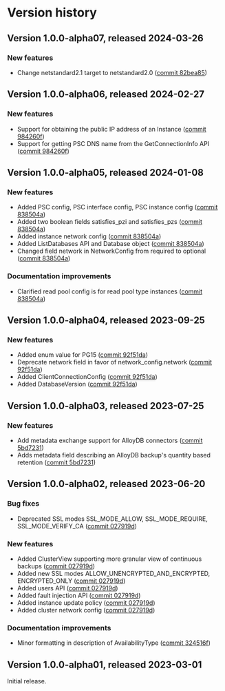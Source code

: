 # Version history

## Version 1.0.0-alpha07, released 2024-03-26

### New features

- Change netstandard2.1 target to netstandard2.0 ([commit 82bea85](https://github.com/googleapis/google-cloud-dotnet/commit/82bea850661975b9750ac30753528cc9d2e05240))

## Version 1.0.0-alpha06, released 2024-02-27

### New features

- Support for obtaining the public IP address of an Instance ([commit 984260f](https://github.com/googleapis/google-cloud-dotnet/commit/984260f6f5ae6810095e86938cf65a0a780a1a20))
- Support for getting PSC DNS name from the GetConnectionInfo API ([commit 984260f](https://github.com/googleapis/google-cloud-dotnet/commit/984260f6f5ae6810095e86938cf65a0a780a1a20))

## Version 1.0.0-alpha05, released 2024-01-08

### New features

- Added PSC config, PSC interface config, PSC instance config ([commit 838504a](https://github.com/googleapis/google-cloud-dotnet/commit/838504a48905157e2ae8acfd328ed948b3f974b8))
- Added two boolean fields satisfies_pzi and satisfies_pzs ([commit 838504a](https://github.com/googleapis/google-cloud-dotnet/commit/838504a48905157e2ae8acfd328ed948b3f974b8))
- Added instance network config ([commit 838504a](https://github.com/googleapis/google-cloud-dotnet/commit/838504a48905157e2ae8acfd328ed948b3f974b8))
- Added ListDatabases API and Database object ([commit 838504a](https://github.com/googleapis/google-cloud-dotnet/commit/838504a48905157e2ae8acfd328ed948b3f974b8))
- Changed field network in NetworkConfig from required to optional ([commit 838504a](https://github.com/googleapis/google-cloud-dotnet/commit/838504a48905157e2ae8acfd328ed948b3f974b8))

### Documentation improvements

- Clarified read pool config is for read pool type instances ([commit 838504a](https://github.com/googleapis/google-cloud-dotnet/commit/838504a48905157e2ae8acfd328ed948b3f974b8))

## Version 1.0.0-alpha04, released 2023-09-25

### New features

- Added enum value for PG15 ([commit 92f51da](https://github.com/googleapis/google-cloud-dotnet/commit/92f51da889998ff8160a5bd778ff07d89d01f636))
- Deprecate network field in favor of network_config.network ([commit 92f51da](https://github.com/googleapis/google-cloud-dotnet/commit/92f51da889998ff8160a5bd778ff07d89d01f636))
- Added ClientConnectionConfig ([commit 92f51da](https://github.com/googleapis/google-cloud-dotnet/commit/92f51da889998ff8160a5bd778ff07d89d01f636))
- Added DatabaseVersion ([commit 92f51da](https://github.com/googleapis/google-cloud-dotnet/commit/92f51da889998ff8160a5bd778ff07d89d01f636))

## Version 1.0.0-alpha03, released 2023-07-25

### New features

- Add metadata exchange support for AlloyDB connectors ([commit 5bd7231](https://github.com/googleapis/google-cloud-dotnet/commit/5bd723164f63b63d9bd260ffd7a77b5ab29a1ac8))
- Adds metadata field describing an AlloyDB backup's quantity based retention ([commit 5bd7231](https://github.com/googleapis/google-cloud-dotnet/commit/5bd723164f63b63d9bd260ffd7a77b5ab29a1ac8))

## Version 1.0.0-alpha02, released 2023-06-20

### Bug fixes

- Deprecated SSL modes SSL_MODE_ALLOW, SSL_MODE_REQUIRE, SSL_MODE_VERIFY_CA ([commit 027919d](https://github.com/googleapis/google-cloud-dotnet/commit/027919d2b913857478708237864a70ac3ba92195))

### New features

- Added ClusterView supporting more granular view of continuous backups ([commit 027919d](https://github.com/googleapis/google-cloud-dotnet/commit/027919d2b913857478708237864a70ac3ba92195))
- Added new SSL modes ALLOW_UNENCRYPTED_AND_ENCRYPTED, ENCRYPTED_ONLY ([commit 027919d](https://github.com/googleapis/google-cloud-dotnet/commit/027919d2b913857478708237864a70ac3ba92195))
- Added users API ([commit 027919d](https://github.com/googleapis/google-cloud-dotnet/commit/027919d2b913857478708237864a70ac3ba92195))
- Added fault injection API ([commit 027919d](https://github.com/googleapis/google-cloud-dotnet/commit/027919d2b913857478708237864a70ac3ba92195))
- Added instance update policy ([commit 027919d](https://github.com/googleapis/google-cloud-dotnet/commit/027919d2b913857478708237864a70ac3ba92195))
- Added cluster network config ([commit 027919d](https://github.com/googleapis/google-cloud-dotnet/commit/027919d2b913857478708237864a70ac3ba92195))

### Documentation improvements

- Minor formatting in description of AvailabilityType ([commit 324516f](https://github.com/googleapis/google-cloud-dotnet/commit/324516f3b1e3284afeb1f18f265a89c592aea2ff))

## Version 1.0.0-alpha01, released 2023-03-01

Initial release.


